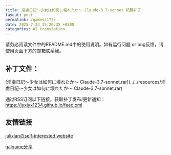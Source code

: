 ```yaml
---
title: 淫虜日記～少女は如何に壊れたか～ Claude-3.7-sonnet 机翻补丁
layout: post
permalink: /games/172/
date: 2025-7-23 15:26:35 +0800
categories: AI translation
---
```



请务必阅读文件中的README.md中的使用说明。如有运行问题 or bug反馈，请使用页面下方的邮箱联系我。



## 补丁文件：

[淫虜日記～少女は如何に壊れたか～ Claude-3.7-sonnet.rar](../../resources/淫虜日記～少女は如何に壊れたか～ Claude-3.7-sonnet.rar)

 

通过RSS订阅以下链接，获取补丁发布/更新通知：https://jyxjyx1234.github.io/feed.xml

## 友情链接

[julixianのself-interested website](https://julixian-siw.worldsystem.top/) 

[galgame分享](https://t.me/galgpt)